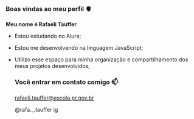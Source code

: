### Boas vindas ao meu perfil 🫀

**Meu nome é Rafaeli Tauffer**

- Estou estudando no Alura;
- Estou me desenvolvendo na linguagem JavaScript;
- Utilizo esse espaço para minha organização e compartilhamento dos meus projetos desenvolvidos;

  ### Você entrar em contato comigo 📫

  rafaeli.tauffer@escola.pr.gov.br

  @rafa._.tauffer ig
  
  

  
